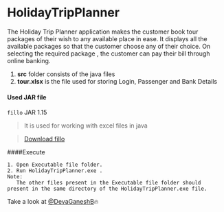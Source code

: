 # HolidayTripPlanner
The Holiday Trip Planner application makes the customer book tour packages of their wish to any available place in ease. It displays all the available packages so that the customer choose any of their choice. On selecting the required package , the customer can pay their bill through online banking.

 1. **src** folder consists of the java files
 2. **tour.xlsx** is the file used for storing Login, Passenger and Bank Details
 
#### Used JAR file

`fillo` JAR 1.15

>It is used for working with excel files in java

>[Download fillo](https://jar-download.com/artifacts/com.codoid.products/fillo/1.15/source-code)


####Execute
```
1. Open Executable file folder.
2. Run HolidayTripPlanner.exe .
Note:
   The other files present in the Executable file folder should present in the same directory of the HolidayTripPlanner.exe file.
```

Take a look at [@DevaGaneshB](https://github.com/DevaGaneshB):fire:
